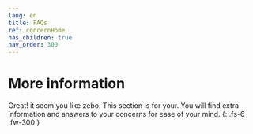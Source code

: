 ```yaml
---
lang: en
title: FAQs
ref: concernHome
has_children: true
nav_order: 300
---
```


# More information

Great! it seem you like zebo. This section is for your. You will find extra information and answers to your concerns for ease of your mind.
{: .fs-6 .fw-300 }